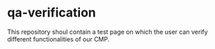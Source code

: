# qa-verification
This repository shoul contain a test page on which the user can verify different functionalities of our CMP.
